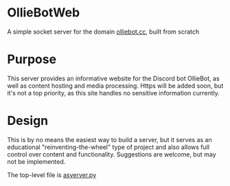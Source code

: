# OllieBotWeb
A simple socket server for the domain <a href="https://olliebot.cc">olliebot.cc</a>, built from scratch

# Purpose
This server provides an informative website for the Discord bot OllieBot, as well as content hosting and media processing. Https will be added soon, but it's not a top priority, as this site handles no sensitive information currently.

# Design
This is by no means the easiest way to build a server, but it serves as an educational "reinventing-the-wheel" type of project and also allows full control over content and functionality.
Suggestions are welcome, but may not be implemented.

The top-level file is <a href="https://github.com/CantSayIHave/OllieBotWeb/edit/master/asyerver.py">asyerver.py</a>

